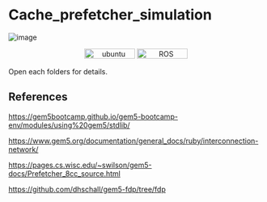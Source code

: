 # Cache_prefetcher_simulation

![image](https://github.com/user-attachments/assets/fa66786e-3648-41aa-be6a-978273e8648f)


<p align="center">
    <img width="100px" height="20px" src="https://img.shields.io/badge/Ubuntu-22.04-orange?logo=Ubuntu&Ubuntu-22.04"
        alt="ubuntu" />
    <img width="100px" height="20px" src="https://img.shields.io/badge/gem5-23.1.0.0-blue?logo=ROS&ROS=noetic" alt="ROS" />
</p>


Open each folders for details.

## References

https://gem5bootcamp.github.io/gem5-bootcamp-env/modules/using%20gem5/stdlib/ <br>

https://www.gem5.org/documentation/general_docs/ruby/interconnection-network/ <br>

https://pages.cs.wisc.edu/~swilson/gem5-docs/Prefetcher_8cc_source.html  <br>

https://github.com/dhschall/gem5-fdp/tree/fdp

